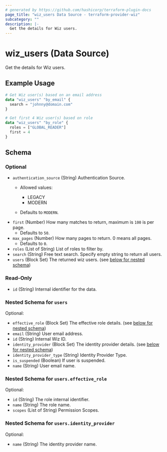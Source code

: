 ```yaml
---
# generated by https://github.com/hashicorp/terraform-plugin-docs
page_title: "wiz_users Data Source - terraform-provider-wiz"
subcategory: ""
description: |-
  Get the details for Wiz users.
---
```


# wiz_users (Data Source)

Get the details for Wiz users.

## Example Usage

```terraform
# Get Wiz user(s) based on an email address
data "wiz_users" "by_email" {
  search = "johnny@domain.com"
}

# Get first 4 Wiz user(s) based on role
data "wiz_users" "by_role" {
  roles = ["GLOBAL_READER"]
  first = 4
}
```

<!-- schema generated by tfplugindocs -->
## Schema

### Optional

- `authentication_source` (String) Authentication Source.
    - Allowed values: 
        - LEGACY
        - MODERN

    - Defaults to `MODERN`.
- `first` (Number) How many matches to return, maximum is `100` is per page.
    - Defaults to `50`.
- `max_pages` (Number) How many pages to return. 0 means all pages.
    - Defaults to `0`.
- `roles` (List of String) List of roles to filter by.
- `search` (String) Free text search. Specify empty string to return all users.
- `users` (Block Set) The returned wiz users. (see [below for nested schema](#nestedblock--users))

### Read-Only

- `id` (String) Internal identifier for the data.

<a id="nestedblock--users"></a>
### Nested Schema for `users`

Optional:

- `effective_role` (Block Set) The effective role details. (see [below for nested schema](#nestedblock--users--effective_role))
- `email` (String) User email address.
- `id` (String) Internal Wiz ID.
- `identity_provider` (Block Set) The identity provider details. (see [below for nested schema](#nestedblock--users--identity_provider))
- `identity_provider_type` (String) Identity Provider Type.
- `is_suspended` (Boolean) If user is suspended.
- `name` (String) User email name.

<a id="nestedblock--users--effective_role"></a>
### Nested Schema for `users.effective_role`

Optional:

- `id` (String) The role internal identifier.
- `name` (String) The role name.
- `scopes` (List of String) Permission Scopes.


<a id="nestedblock--users--identity_provider"></a>
### Nested Schema for `users.identity_provider`

Optional:

- `name` (String) The identity provider name.


